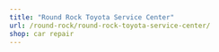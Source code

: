 ```yaml
---
title: "Round Rock Toyota Service Center"
url: /round-rock/round-rock-toyota-service-center/
shop: car repair
---
```

